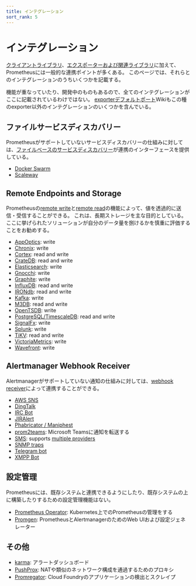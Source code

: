 ```yaml
---
title: インテグレーション
sort_rank: 5
---
```


# インテグレーション

[クライアントライブラリ](/ja/docs/instrumenting/clientlibs/)、[エクスポーターおよび関連ライブラリ](/ja/docs/instrumenting/exporters/)に加えて、Prometheusには一般的な連携ポイントが多くある。 このページでは、それらとのインテグレーションのうちいくつかを記載する。

機能が重なっていたり、開発中のものもあるので、全てのインテグレーションがここに記載されているわけではない。 [exporterデフォルトポート](https://github.com/prometheus/prometheus/wiki/Default-port-allocations)Wikiもこの種のexporter以外のインテグレーションのいくつかを含んでいる。

## ファイルサービスディスカバリー

Prometheusがサポートしていないサービスディスカバリーの仕組みに対しては、[ファイルベースのサービスディスカバリー](/ja/docs/operating/configuration/#%3Cfile_sd_config%3E)が連携のインターフェースを提供している。

 * [Docker Swarm](https://github.com/ContainerSolutions/prometheus-swarm-discovery)
 * [Scaleway](https://github.com/scaleway/prometheus-scw-sd)

## Remote Endpoints and Storage

Prometheusの[remote write](/ja/docs/operating/configuration/#%3Cremote_write%3E)と[remote read](/ja/docs/operating/configuration/#%3Cremote_read%3E)の機能によって、値を透過的に送信・受信することができる。 これは、長期ストレージを主な目的としている。 ここに挙げられたソリューションが自分のデータ量を捌けるかを慎重に評価することをお勧めする。

  * [AppOptics](https://github.com/solarwinds/prometheus2appoptics): write
  * [Chronix](https://github.com/ChronixDB/chronix.ingester): write
  * [Cortex](https://github.com/cortexproject/cortex): read and write
  * [CrateDB](https://github.com/crate/crate_adapter): read and write
  * [Elasticsearch](https://github.com/infonova/prometheusbeat): write
  * [Gnocchi](https://gnocchi.xyz/prometheus.html): write
  * [Graphite](https://github.com/prometheus/prometheus/tree/master/documentation/examples/remote_storage/remote_storage_adapter): write
  * [InfluxDB](https://docs.influxdata.com/influxdb/latest/supported_protocols/prometheus): read and write
  * [IRONdb](https://github.com/circonus-labs/irondb-prometheus-adapter): read and write
  * [Kafka](https://github.com/Telefonica/prometheus-kafka-adapter): write
  * [M3DB](https://m3db.github.io/m3/integrations/prometheus): read and write
  * [OpenTSDB](https://github.com/prometheus/prometheus/tree/master/documentation/examples/remote_storage/remote_storage_adapter): write
  * [PostgreSQL/TimescaleDB](https://github.com/timescale/prometheus-postgresql-adapter): read and write
  * [SignalFx](https://github.com/signalfx/metricproxy#prometheus): write
  * [Splunk](https://github.com/lukemonahan/splunk_modinput_prometheus#prometheus-remote-write): write
  * [TiKV](https://github.com/bragfoo/TiPrometheus): read and write
  * [VictoriaMetrics](https://github.com/VictoriaMetrics/VictoriaMetrics): write
  * [Wavefront](https://github.com/wavefrontHQ/prometheus-storage-adapter): write

## Alertmanager Webhook Receiver

Alertmanagerがサポートしていない通知の仕組みに対しては、[webhook receiver](/ja/docs/alerting/configuration/#webhook_config)によって連携することができる。

  * [AWS SNS](https://github.com/DataReply/alertmanager-sns-forwarder)
  * [DingTalk](https://github.com/timonwong/prometheus-webhook-dingtalk)
  * [IRC Bot](https://github.com/multimfi/bot)
  * [JIRAlert](https://github.com/free/jiralert)
  * [Phabricator / Maniphest](https://github.com/knyar/phalerts)
  * [prom2teams](https://github.com/idealista/prom2teams): Microsoft Teamsに通知を転送する
  * [SMS](https://github.com/messagebird/sachet): supports [multiple providers](https://github.com/messagebird/sachet/blob/master/examples/config.yaml)
  * [SNMP traps](https://github.com/maxwo/snmp_notifier)
  * [Telegram bot](https://github.com/inCaller/prometheus_bot)
  * [XMPP Bot](https://github.com/jelmer/prometheus-xmpp-alerts)

## 設定管理

Prometheusには、既存システムと連携できるようにしたり、既存システムの上に構築したりするための設定管理機能はない。

  * [Prometheus Operator](https://github.com/coreos/prometheus-operator): Kubernetes上でのPrometheusの管理をする
  * [Promgen](https://github.com/line/promgen): PrometheusとAlertmanagerのためのWeb UIおよび設定ジェネレーター

## その他

  * [karma](https://github.com/prymitive/karma): アラートダッシュボード
  * [PushProx](https://github.com/RobustPerception/PushProx): NATや類似のネットワーク構成を通過するためのプロキシ
  * [Promregator](https://github.com/promregator/promregator): Cloud Foundryのアプリケーションの検出とスクレイプ
